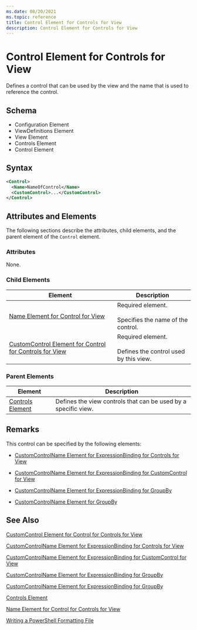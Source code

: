 ```yaml
---
ms.date: 08/20/2021
ms.topic: reference
title: Control Element for Controls for View
description: Control Element for Controls for View
---
```

# Control Element for Controls for View

Defines a control that can be used by the view and the name that is used to reference the control.

## Schema

- Configuration Element
- ViewDefinitions Element
- View Element
- Controls Element
- Control Element

## Syntax

```xml
<Control>
  <Name>NameOfControl</Name>
  <CustomControl>...</CustomControl>
</Control>
```

## Attributes and Elements

The following sections describe the attributes, child elements, and the parent element of the
`Control` element.

### Attributes

None.

### Child Elements

|Element|Description|
|-------------|-----------------|
|[Name Element for Control for View](./name-element-for-control-for-controls-for-view-format.md)|Required element.<br /><br /> Specifies the name of the control.|
|[CustomControl Element for Control for Controls for View](./customcontrol-element-for-control-for-controls-for-view-format.md)|Required element.<br /><br /> Defines the control used by this view.|

### Parent Elements

|Element|Description|
|-------------|-----------------|
|[Controls Element](./controls-element-for-view-format.md)|Defines the view controls that can be used by a specific view.|

## Remarks

This control can be specified by the following elements:

- [CustomControlName Element for ExpressionBinding for Controls for View](./customcontrolname-element-for-expressionbinding-for-controls-for-view-format.md)

- [CustomControlName Element for ExpressionBinding for CustomControl for View](./customcontrolname-element-for-expressionbinding-for-customcontrol-for-view-format.md)

- [CustomControlName Element for ExpressionBinding for GroupBy](./customcontrolname-element-for-expressionbinding-for-groupby-format.md)

- [CustomControlName Element for GroupBy](./customcontrolname-element-for-groupby-format.md)

## See Also

[CustomControl Element for Control for Controls for View](./customcontrol-element-for-control-for-controls-for-view-format.md)

[CustomControlName Element for ExpressionBinding for Controls for View](./customcontrolname-element-for-expressionbinding-for-controls-for-view-format.md)

[CustomControlName Element for ExpressionBinding for CustomControl for View](./customcontrolname-element-for-expressionbinding-for-customcontrol-for-view-format.md)

[CustomControlName Element for ExpressionBinding for GroupBy](./customcontrolname-element-for-expressionbinding-for-groupby-format.md)

[CustomControlName Element for ExpressionBinding for GroupBy](./customcontrolname-element-for-expressionbinding-for-groupby-format.md)

[Controls Element](./controls-element-for-view-format.md)

[Name Element for Control for Controls for View](./name-element-for-control-for-controls-for-view-format.md)

[Writing a PowerShell Formatting File](./writing-a-powershell-formatting-file.md)
